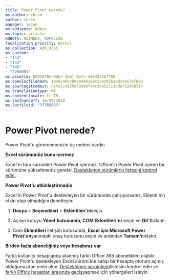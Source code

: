 ```yaml
---
title: Power Pivot nerede?
ms.author: chrsm
author: chrsm
manager: jecon
ms.audience: Admin
ms.topic: article
ROBOTS: NOINDEX, NOFOLLOW
localization_priority: Normal
ms.collection: Adm_O365
ms.custom:
- "144"
- "145"
- "146"
- "2200001"
ms.assetid: 0d95078e-9dbf-4def-8bfc-d6532c1bff00
ms.openlocfilehash: 1d4dc46bcb0d0448169c534581b39d37e67bfbe0
ms.sourcegitcommit: defe2c412567b596fa8c3ab52111bde712ebb314
ms.translationtype: MT
ms.contentlocale: tr-TR
ms.lasthandoff: 10/29/2019
ms.locfileid: "37769863"
---
```

# <a name="where-is-power-pivot"></a>Power Pivot nerede?

Power Pivot'u görememenizin üç nedeni vardır:
  
**Excel sürümünüz bunu içermez**
  
Excel'in tüm sürümleri Power Pivot içermez. Office'in Power Pivot içeren bir sürümüne yükseltmeniz gerekir. [Desteklenen sürümlerin listesini kontrol edin.](https://support.office.com/article/aa64e217-4b6e-410b-8337-20b87e1c2a4b.aspx)
  
**Power Pivot'u etkinleştirmedin**
  
Excel'in Power Pivot'u destekleyen bir sürümünde çalışıyorsanız, Eklenti'nin etkin olup olmadığını denetleyin:
  
1. **Dosya** \> **Seçenekleri** \> **Eklentileri'ni**seçin.

2. Açılan kutuyu **Yönet** **kutusunda, COM Eklentileri'ni** seçin ve **Git'i**tıklatın.

3. Com **Eklentileri** iletişim kutusunda, **Excel için Microsoft Power Pivot'un**yanındaki onay kutusunu seçin ve ardından **Tamam'ı**tıklatın.

**Birden fazla aboneliğiniz veya hesabınız var**
  
Farklı kullanıcı hesaplarına atanmış farklı Office 365 abonelikleri olabilir. Power Pivot'u destekleyen Excel sürümüne sahip bir hesapta oturum açmış olduğunuzdan emin olun. [Desteklenen sürümlerin](https://support.office.com/article/aa64e217-4b6e-410b-8337-20b87e1c2a4b.aspx)listesini kontrol edin ve [farklı Office hesapları arasında geçiş](https://support.office.com/article/b9582171-fd1f-4284-9846-bdd72bb28426.aspx#BKMK_WebSwitchAccounts)yapmak için yönergeleri izleyin.
